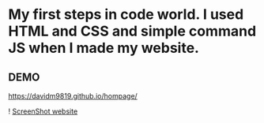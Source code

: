 # My first steps in code world. I used HTML and CSS and simple command JS when I  made my website.   
## DEMO
https://davidm9819.github.io/hompage/

! [ScreenShot website](https://i.ibb.co/F3VXdJm/hompage-ss.png)

